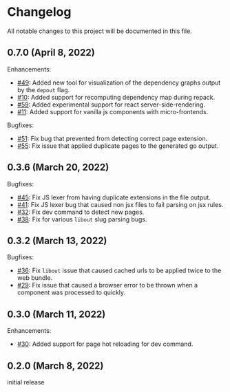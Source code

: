 # Changelog
All notable changes to this project will be documented in this file.

## 0.7.0 (April 8, 2022)

Enhancements:
- [#49](https://github.com/GuyARoss/orbit/issues/49): Added new tool for visualization of the dependency graphs output by the `depout` flag.
- [#10](https://github.com/GuyARoss/orbit/issues/10): Added support for recomputing dependency map during repack.
- [#59](https://github.com/GuyARoss/orbit/issues/59): Added experimental support for react server-side-rendering.
- [#11](https://github.com/GuyARoss/orbit/issues/11): Added support for vanilla js components with micro-frontends.

Bugfixes:
- [#51](https://github.com/GuyARoss/orbit/issues/51): Fix bug that prevented from detecting correct page extension.
- [#55](https://github.com/GuyARoss/orbit/issues/55): Fix issue that applied duplicate pages to the generated go output.

## 0.3.6 (March 20, 2022)

Bugfixes:
- [#45](https://github.com/GuyARoss/orbit/issues/45): Fix JS lexer from having duplicate extensions in the file output.
- [#41](https://github.com/GuyARoss/orbit/issues/41): Fix JS lexer bug that caused non jsx files to fail parsing on jsx rules.
- [#32](https://github.com/GuyARoss/orbit/issues/32): Fix dev command to detect new pages.
- [#38](https://github.com/GuyARoss/orbit/issues/38): Fix for various `libout` slug parsing bugs.


## 0.3.2 (March 13, 2022)

Bugfixes:
- [#36](https://github.com/GuyARoss/orbit/issues/36): Fix `libout` issue that caused cached urls to be applied twice to the web bundle.
- [#29](https://github.com/GuyARoss/orbit/issues/29): Fix issue that caused a browser error to be thrown when a component was processed to quickly.

## 0.3.0 (March 11, 2022)

Enhancements:
- [#30](https://github.com/GuyARoss/orbit/issues/30): Added support for page hot reloading for dev command.

## 0.2.0 (March 8, 2022)
initial release
